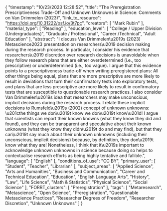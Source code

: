 {
    "timestamp": "10/23/2023 12:28:52",
    "title": "The Preregistration Prescriptiveness Trade-Off and Unknown Unknowns in Science: Comments on Van Drimmelen (2023)",
    "link_to_resource": "https://doi.org/10.31222/osf.io/3t7pc",
    "creators": [
        "Mark Rubin"
    ],
    "material_type": [
        "Reading"
    ],
    "education_level": [
        "College / Upper Division (Undergraduates)",
        "Graduate / Professional",
        "Career /Technical",
        "Adult Education"
    ],
    "abstract": "I discuss Van Drimmelen\u2019s (2023) Metascience2023 presentation on researchers\u2019 decision making during the research process. In particular, I consider his evidence that researchers\u2019 discretion over research decisions is unavoidable when they follow research plans that are either overdetermined (i.e., too prescriptive) or underdetermined (i.e., too vague). I argue that this evidence points to a prescriptiveness trade-off when writing preregistered plans: All other things being equal, plans that are more prescriptive are more likely to result in deviations that turn their confirmatory tests into exploratory tests, and plans that are less prescriptive are more likely to result in confirmatory tests that are susceptible to questionable research practices. I also consider Van Drimmelen\u2019s idea that researchers may make unconscious, implicit decisions during the research process. I relate these implicit decisions to Rumsfeld\u2019s (2002) concept of unknown unknowns: \u201cthe things we don\u2019t know we don\u2019t know\u201d! I argue that scientists can report their known knowns (what they know they did and found), and they can be transparent and speculative about their known unknowns (what they know they didn\u2019t do and may find), but that they can\u2019t say much about their unknown unknowns (including their unconscious, implicit decisions) because, by definition, they don\u2019t know what they are! Nonetheless, I think that it\u2019s important to acknowledge unknown unknowns in science because doing so helps to contextualise research efforts as being highly tentative and fallible.",
    "language": [
        "English"
    ],
    "conditions_of_use": "CC BY",
    "primary_user": [
        "Student",
        "Teacher",
        "Librarian"
    ],
    "subject_areas": [
        "Applied Science",
        "Arts and Humanities",
        "Business and Communication",
        "Career and Technical Education",
        "Education",
        "English Language Arts",
        "History",
        "Law",
        "Life Science",
        "Math & Statistics",
        "Physical Science",
        "Social Science"
    ],
    "FORRT_clusters": [
        "Preregistration"
    ],
    "tags": [
        "Metaresearch",
        "Metascience",
        "Open Science",
        "Preregistration",
        "Questionable Metascience Practices",
        "Researcher Degrees of Freedom",
        "Researcher Discretion",
        "Unknown Unknowns"
    ]
}